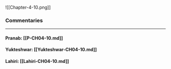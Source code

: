 ![[Chapter-4-10.png]]

### Commentaries

---

#### Pranab: [[P-CH04-10.md]]

#### Yukteshwar: [[Yukteshwar-CH04-10.md]]

#### Lahiri: [[Lahiri-CH04-10.md]]

